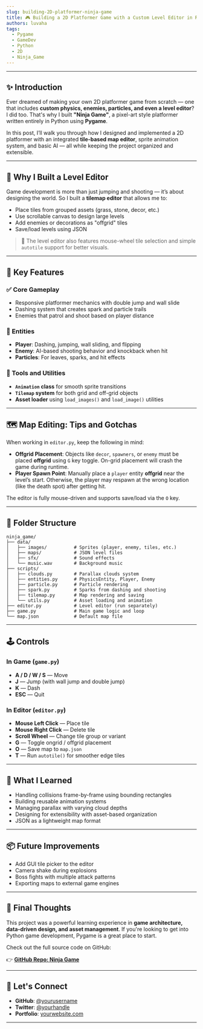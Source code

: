 ```yaml
---
slug: building-2D-platformer-ninja-game
title: 🎮 Building a 2D Platformer Game with a Custom Level Editor in Python
authors: luvaha
tags:
  - Pygame
  - GameDev
  - Python
  - 2D
  - Ninja_Game
---
```


---

## ✨ Introduction

Ever dreamed of making your own 2D platformer game from scratch — one that includes **custom physics, enemies, particles, and even a level editor**? I did too. That's why I built **"Ninja Game"**, a pixel-art style platformer written entirely in Python using **Pygame**.

In this post, I’ll walk you through how I designed and implemented a 2D platformer with an integrated **tile-based map editor**, sprite animation system, and basic AI — all while keeping the project organized and extensible.

---

## 🧱 Why I Built a Level Editor

Game development is more than just jumping and shooting — it’s about designing the world. So I built a **tilemap editor** that allows me to:

- Place tiles from grouped assets (grass, stone, decor, etc.)
- Use scrollable canvas to design large levels
- Add enemies or decorations as "offgrid" tiles
- Save/load levels using JSON 

> 🔁 The level editor also features mouse-wheel tile selection and simple `autotile` support for better visuals.

---

## 🚀 Key Features

### ✅ Core Gameplay

- Responsive platformer mechanics with double jump and wall slide  
- Dashing system that creates spark and particle trails   
- Enemies that patrol and shoot based on player distance  

### 🧠 Entities

- **Player**: Dashing, jumping, wall sliding, and flipping 
- **Enemy**: AI-based shooting behavior and knockback when hit
- **Particles**: For leaves, sparks, and hit effects

### 🧰 Tools and Utilities

- **`Animation` class** for smooth sprite transitions
- **`Tilemap` system** for both grid and off-grid objects
- **Asset loader** using `load_images()` and `load_image()` utilities 

---

## 🗺️ Map Editing: Tips and Gotchas

When working in `editor.py`, keep the following in mind:

- **Offgrid Placement**: Objects like `decor`, `spawners`, or `enemy` must be placed **offgrid** using `G` key toggle. On-grid placement will crash the game during runtime.  
- **Player Spawn Point**: Manually place a `player` entity **offgrid** near the level’s start. Otherwise, the player may respawn at the wrong location (like the death spot) after getting hit.

The editor is fully mouse-driven and supports save/load via the `O` key.

---

## 📁 Folder Structure

```
ninja_game/
├── data/
│   ├── images/          # Sprites (player, enemy, tiles, etc.)
│   ├── maps/            # JSON level files
│   ├── sfx/             # Sound effects
│   └── music.wav        # Background music
├── scripts/
│   ├── clouds.py        # Parallax clouds system
│   ├── entities.py      # PhysicsEntity, Player, Enemy
│   ├── particle.py      # Particle rendering
│   ├── spark.py         # Sparks from dashing and shooting
│   ├── tilemap.py       # Map rendering and saving
│   └── utils.py         # Asset loading and animation
├── editor.py            # Level editor (run separately)
├── game.py              # Main game logic and loop
└── map.json             # Default map file
```

---

## 🕹️ Controls

### In Game (`game.py`)

- **A / D / W / S** — Move  
- **J** — Jump (with wall jump and double jump) 
- **K** — Dash 
- **ESC** — Quit 

### In Editor (`editor.py`)

- **Mouse Left Click** — Place tile
- **Mouse Right Click** — Delete tile
- **Scroll Wheel** — Change tile group or variant
- **G** — Toggle ongrid / offgrid placement
- **O** — Save map to `map.json`
- **T** — Run `autotile()` for smoother edge tiles 

---

## 🔨 What I Learned

- Handling collisions frame-by-frame using bounding rectangles
- Building reusable animation systems
- Managing parallax with varying cloud depths
- Designing for extensibility with asset-based organization
- JSON as a lightweight map format

---

## 📦 Future Improvements

- Add GUI tile picker to the editor
- Camera shake during explosions
- Boss fights with multiple attack patterns
- Exporting maps to external game engines  

---

## 💬 Final Thoughts

This project was a powerful learning experience in **game architecture, data-driven design, and asset management**. If you're looking to get into Python game development, Pygame is a great place to start.

Check out the full source code on GitHub:

👉 [**GitHub Repo: Ninja Game**](https://github.com/yourusername/ninja_game)

---

## 🔗 Let's Connect

- **GitHub**: [@yourusername](https://github.com/yourusername)
- **Twitter**: [@yourhandle](https://twitter.com/yourhandle)
- **Portfolio**: [yourwebsite.com](https://yourwebsite.com)
    

---

